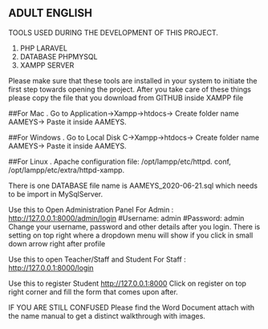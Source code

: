 ## ADULT ENGLISH
TOOLS USED DURING THE DEVELOPMENT OF THIS PROJECT.
1. PHP LARAVEL
2. DATABASE PHPMYSQL
3. XAMPP SERVER

Please make sure that these tools are installed in your system to initiate the first step towards opening the project.
After you take care of these things please copy the file that you download from GITHUB inside XAMPP file

##For Mac
. Go to Application->Xampp->htdocs-> Create folder name AAMEYS-> Paste it inside AAMEYS.

##For Windows
. Go to Local Disk C->Xampp->htdocs-> Create folder name AAMEYS-> Paste it inside AAMEYS.

##For Linux
. Apache configuration file: /opt/lampp/etc/httpd. conf, /opt/lampp/etc/extra/httpd-xampp.

There is one DATABASE file name is AAMEYS_2020-06-21.sql which needs to be import in MySqlServer.

Use this to Open Administration Panel
For Admin :  http://127.0.0.1:8000/admin/login
#Username: admin
#Password: admin
Change your username, password and other details after you login.
There is setting on top right where a dropdown menu will show if you click in small down arrow right after profile

Use this to open Teacher/Staff and Student
For Staff : http://127.0.0.1:8000/login

Use this to register Student
http://127.0.0.1:8000
Click on register on top right corner and fill the form that comes upon after.

IF YOU ARE STILL CONFUSED
Please find the Word Document attach with the name manual to get a distinct walkthrough with images.
